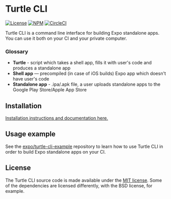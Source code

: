 # Turtle CLI

[![License](https://img.shields.io/badge/license-MIT-green.svg?style=flat)](https://github.com/expo/turtle/blob/master/LICENSE)
[![NPM](https://img.shields.io/npm/v/turtle-cli/latest.svg)](https://npmjs.com/package/turtle-cli)
[![CircleCI](https://img.shields.io/circleci/project/github/expo/turtle/master.svg)](https://circleci.com/gh/expo/turtle)

Turtle CLI is a command line interface for building Expo standalone apps.
You can use it both on your CI and your private computer.

### Glossary

- **Turtle** - script which takes a shell app, fills it with user's code and produces a standalone app
- **Shell app** — precompiled (in case of iOS builds) Expo app which doesn't have user's code
- **Standalone app** - .ipa/.apk file, a user uploads standalone apps to the Google Play Store/Apple App Store

## Installation

[Installation instructions and documentation here.](https://docs.expo.io/versions/latest/distribution/turtle-cli)

## Usage example
See the [expo/turtle-cli-example](https://github.com/expo/turtle-cli-example) repository to learn how to use Turtle CLI in order to build Expo standalone apps on your CI.

## License
The Turtle CLI source code is made available under the [MIT license](LICENSE).
Some of the dependencies are licensed differently, with the BSD license, for example.
